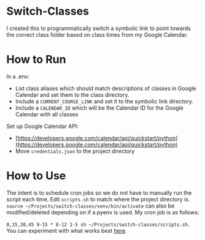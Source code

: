 # Switch-Classes
I created this to programmatically switch a symbolic link to point towards the correct class folder based on class times from my Google Calendar.

# How to Run
In a .env:
- List class aliases which should match descriptions of classes in Google Calendar and set them to the class directory.
- Include a `CURRENT_COURSE_LINK` and set it to the symbolic link directory.
- Include a `CALENDAR_ID` which will be the Calendar ID for the Google Calendar with all classes

Set up Google Calendar API:
- [https://developers.google.com/calendar/api/quickstart/python](https://developers.google.com/calendar/api/quickstart/python)
- Move `credentials.json` to the project directory

# How to Use
The intent is to schedule cron jobs so we do not have to manually run the script each time. Edit `scripts.sh` to match where the project directory is. `source ~/Projects/switch-classes/venv/bin/activate` can also be modified/deleted depending on if a pyenv is used. My cron job is as follows:

`0,15,30,45 9-15 * 8-12 1-5 sh ~/Projects/switch-classes/scripts.sh`. You can experiment with what works best [here](https://crontab.guru/#0,15,30,45_9-15_*_8-12_1-5).


